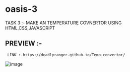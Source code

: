 # oasis-3  
  TASK 3  :-  MAKE AN TEMPERATURE COVNERTOR USING HTML,CSS,JAVASCRIPT 
  
  ## PREVIEW :-  
  
     LINK :-https://deadlyranger.github.io/Temp-convertor/ 
   ![image](https://user-images.githubusercontent.com/94749969/170937132-923b3344-f7d2-4568-a48f-dff48a062d09.png)
